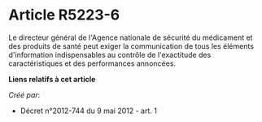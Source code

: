 # Article R5223-6

Le directeur général de l'Agence nationale de sécurité du médicament et des produits de santé peut exiger la communication de
tous les éléments d'information indispensables au contrôle de l'exactitude des caractéristiques et des performances
annoncées.

**Liens relatifs à cet article**

_Créé par_:

  - Décret n°2012-744 du 9 mai 2012 - art. 1
